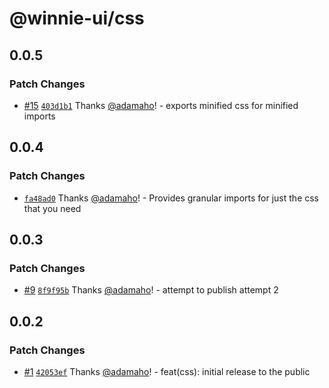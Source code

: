 # @winnie-ui/css

## 0.0.5

### Patch Changes

- [#15](https://github.com/winnie-ui/winnie-ui/pull/15) [`403d1b1`](https://github.com/winnie-ui/winnie-ui/commit/403d1b14dbaf2f9d4f9052d647b21e0be431b43d) Thanks [@adamaho](https://github.com/adamaho)! - exports minified css for minified imports

## 0.0.4

### Patch Changes

- [`fa48ad0`](https://github.com/winnie-ui/winnie-ui/commit/fa48ad072d71729069d39ce94a7da4a731b37c2b) Thanks [@adamaho](https://github.com/adamaho)! - Provides granular imports for just the css that you need

## 0.0.3

### Patch Changes

- [#9](https://github.com/winnie-ui/winnie-ui/pull/9) [`8f9f95b`](https://github.com/winnie-ui/winnie-ui/commit/8f9f95bab4e5ef49f5cad0285cea158a4b23cca0) Thanks [@adamaho](https://github.com/adamaho)! - attempt to publish attempt 2

## 0.0.2

### Patch Changes

- [#1](https://github.com/winnie-ui/winnie-ui/pull/1) [`42053ef`](https://github.com/winnie-ui/winnie-ui/commit/42053ef3b90128354d9ad2c36422d11f5e2967a9) Thanks [@adamaho](https://github.com/adamaho)! - feat(css): initial release to the public
